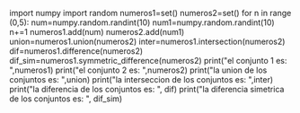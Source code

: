 import numpy
import random
numeros1=set()
numeros2=set()
for n in range (0,5):
    num=numpy.random.randint(10)
    num1=numpy.random.randint(10)
    n+=1
    numeros1.add(num)
    numeros2.add(num1)
union=numeros1.union(numeros2)
inter=numeros1.intersection(numeros2)
dif=numeros1.difference(numeros2)
dif_sim=numeros1.symmetric_difference(numeros2)
print("el conjunto 1 es: ",numeros1)
print("el conjunto 2 es: ",numeros2)
print("la union de los conjuntos es: ",union)
print("la interseccion de los conjuntos es: ",inter)
print("la diferencia de los conjuntos es: ", dif)
print("la diferencia simetrica de los conjuntos es: ", dif_sim)
